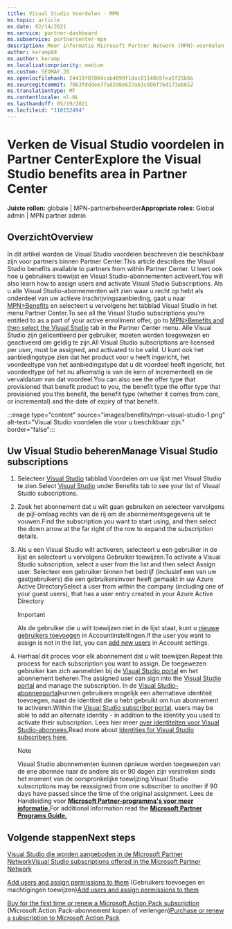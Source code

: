 ```yaml
---
title: Visual Studio Voordelen - MPN
ms.topic: article
ms.date: 02/14/2021
ms.service: partner-dashboard
ms.subservice: partnercenter-mpn
description: Meer informatie Microsoft Partner Network (MPN)-voordelen voor Visual Studio-abonnementen
author: keramp88
ms.author: keramp
ms.localizationpriority: medium
ms.custom: SEOMAY.20
ms.openlocfilehash: 24419f07084cab4899f1dac81140b5fea5f25b6b
ms.sourcegitcommit: 7063fdddee77ad2d8e627ab3c806f76d173ab652
ms.translationtype: MT
ms.contentlocale: nl-NL
ms.lasthandoff: 05/19/2021
ms.locfileid: "110152494"
---
```

# <a name="explore-the-visual-studio-benefits-area-in-partner-center"></a><span data-ttu-id="c0859-103">Verken de Visual Studio voordelen in Partner Center</span><span class="sxs-lookup"><span data-stu-id="c0859-103">Explore the Visual Studio benefits area in Partner Center</span></span>

<span data-ttu-id="c0859-104">**Juiste rollen:** globale | MPN-partnerbeheerder</span><span class="sxs-lookup"><span data-stu-id="c0859-104">**Appropriate roles**: Global admin | MPN partner admin</span></span>

## <a name="overview"></a><span data-ttu-id="c0859-105">Overzicht</span><span class="sxs-lookup"><span data-stu-id="c0859-105">Overview</span></span>

<span data-ttu-id="c0859-106">In dit artikel worden de Visual Studio voordelen beschreven die beschikbaar zijn voor partners binnen Partner Center.</span><span class="sxs-lookup"><span data-stu-id="c0859-106">This article describes the Visual Studio benefits available to partners from within Partner Center.</span></span> <span data-ttu-id="c0859-107">U leert ook hoe u gebruikers toewijst en Visual Studio-abonnementen activeert.</span><span class="sxs-lookup"><span data-stu-id="c0859-107">You will also learn how to assign users and activate Visual Studio Subscriptions.</span></span> <span data-ttu-id="c0859-108">Als u alle Visual Studio-abonnementen wilt zien waar u recht op hebt als onderdeel van uw actieve inschrijvingsaanbieding, gaat u naar  [MPN>Benefits](https://partner.microsoft.com/dashboard/mpn/membership/benefits/visualstudio) en selecteert u vervolgens het tabblad Visual Studio in het menu Partner Center.</span><span class="sxs-lookup"><span data-stu-id="c0859-108">To see all the Visual Studio subscriptions you’re entitled to as a part of your active enrollment offer, go to  [MPN>Benefits and then select the Visual Studio](https://partner.microsoft.com/dashboard/mpn/membership/benefits/visualstudio) tab in the Partner Center menu.</span></span> <span data-ttu-id="c0859-109">Alle Visual Studio zijn gelicentieerd per gebruiker, moeten worden toegewezen en geactiveerd om geldig te zijn.</span><span class="sxs-lookup"><span data-stu-id="c0859-109">All Visual Studio subscriptions are licensed per user, must be assigned, and activated to be valid.</span></span> <span data-ttu-id="c0859-110">U kunt ook het aanbiedingstype zien dat het product voor u heeft ingericht, het voordeeltype van het aanbiedingstype dat u dit voordeel heeft ingericht, het voordeeltype (of het nu afkomstig is van de kern of incrementeel) en de vervaldatum van dat voordeel.</span><span class="sxs-lookup"><span data-stu-id="c0859-110">You can also see the offer type that provisioned that benefit product to you, the benefit type the offer type that provisioned you this benefit, the benefit type (whether it comes from core, or incremental) and the date of expiry of that benefit.</span></span>

:::image type="content" source="images/benefits/mpn-visual-studio-1.png" alt-text="Visual Studio voordelen die voor u beschikbaar zijn." border="false":::

## <a name="manage-visual-studio-subscriptions"></a><span data-ttu-id="c0859-112">Uw Visual Studio beheren</span><span class="sxs-lookup"><span data-stu-id="c0859-112">Manage Visual Studio subscriptions</span></span>

1. <span data-ttu-id="c0859-113">Selecteer [Visual Studio](https://partner.microsoft.com/dashboard/mpn/membership/benefits/visualstudio) tabblad Voordelen om uw lijst met Visual Studio te zien.</span><span class="sxs-lookup"><span data-stu-id="c0859-113">Select [Visual Studio](https://partner.microsoft.com/dashboard/mpn/membership/benefits/visualstudio) under Benefits tab to see your list of Visual Studio subscriptions.</span></span>

2. <span data-ttu-id="c0859-114">Zoek het abonnement dat u wilt gaan gebruiken en selecteer vervolgens de pijl-omlaag rechts van de rij om de abonnementsgegevens uit te vouwen.</span><span class="sxs-lookup"><span data-stu-id="c0859-114">Find the subscription you want to start using, and then select the down arrow at the far right of the row to expand the subscription details.</span></span>

3. <span data-ttu-id="c0859-115">Als u een Visual Studio wilt activeren, selecteert u een gebruiker in de lijst en selecteert u vervolgens Gebruiker toewijzen.</span><span class="sxs-lookup"><span data-stu-id="c0859-115">To activate a Visual Studio subscription, select a user from the list and then select Assign user.</span></span> <span data-ttu-id="c0859-116">Selecteer een gebruiker binnen het bedrijf (inclusief een van uw gastgebruikers) die een gebruikersinvoer heeft gemaakt in uw Azure Active Directory</span><span class="sxs-lookup"><span data-stu-id="c0859-116">Select a user from within the company (including one of your guest users), that has a user entry created in your Azure Active Directory</span></span>

   > [!IMPORTANT]
   > <span data-ttu-id="c0859-117">Als de gebruiker die u wilt toewijzen niet in de lijst staat, kunt u [nieuwe gebruikers toevoegen](create-user-accounts-and-set-permissions.md) in Accountinstellingen.</span><span class="sxs-lookup"><span data-stu-id="c0859-117">If the user you want to assign is not in the list, you can [add new users](create-user-accounts-and-set-permissions.md) in Account settings.</span></span>

4. <span data-ttu-id="c0859-118">Herhaal dit proces voor elk abonnement dat u wilt toewijzen.</span><span class="sxs-lookup"><span data-stu-id="c0859-118">Repeat this process for each subscription you want to assign.</span></span> <span data-ttu-id="c0859-119">De toegewezen gebruiker kan zich aanmelden bij de [Visual Studio portal](https://my.visualstudio.com/) en het abonnement beheren.</span><span class="sxs-lookup"><span data-stu-id="c0859-119">The assigned user can sign into the [Visual Studio portal](https://my.visualstudio.com/) and manage the subscription.</span></span> <span data-ttu-id="c0859-120">In de [Visual Studio-abonneeportal](https://my.visualstudio.com/?wt.mc_id=o%7Emsft%7Edocs)kunnen gebruikers mogelijk een alternatieve identiteit toevoegen, naast de identiteit die u hebt gebruikt om hun abonnement te activeren.</span><span class="sxs-lookup"><span data-stu-id="c0859-120">Within the [Visual Studio subscriber portal](https://my.visualstudio.com/?wt.mc_id=o%7Emsft%7Edocs), users may be able to add an alternate identity - in addition to the identity you used to activate their subscription.</span></span> <span data-ttu-id="c0859-121">Lees hier meer [over identiteiten voor Visual Studio-abonnees.](/visualstudio/subscriptions/vs-alternate-identity)</span><span class="sxs-lookup"><span data-stu-id="c0859-121">Read more about [Identities for Visual Studio subscribers here.](/visualstudio/subscriptions/vs-alternate-identity)</span></span>

   > [!Note]
   > <span data-ttu-id="c0859-122">Visual Studio abonnementen kunnen opnieuw worden toegewezen van de ene abonnee naar de andere als er 90 dagen zijn verstreken sinds het moment van de oorspronkelijke toewijzing.</span><span class="sxs-lookup"><span data-stu-id="c0859-122">Visual Studio subscriptions may be reassigned from one subscriber to another if 90 days have passed since the time of the original assignment.</span></span> <span data-ttu-id="c0859-123">Lees de Handleiding voor **[Microsoft Partner-programma's voor meer informatie.](https://aka.ms/partner-benefits-use-guide)**</span><span class="sxs-lookup"><span data-stu-id="c0859-123">For additional information read the **[Microsoft Partner Programs Guide.](https://aka.ms/partner-benefits-use-guide)**</span></span>

## <a name="next-steps"></a><span data-ttu-id="c0859-124">Volgende stappen</span><span class="sxs-lookup"><span data-stu-id="c0859-124">Next steps</span></span>

[<span data-ttu-id="c0859-125">Visual Studio die worden aangeboden in de Microsoft Partner Network</span><span class="sxs-lookup"><span data-stu-id="c0859-125">Visual Studio subscriptions offered in the Microsoft Partner Network</span></span>](/visualstudio/subscriptions/program-mpn)

<span data-ttu-id="c0859-126">[Add users and assign permissions to them](create-user-accounts-and-set-permissions.md) (Gebruikers toevoegen en machtigingen toewijzen)</span><span class="sxs-lookup"><span data-stu-id="c0859-126">[Add users and assign permissions to them](create-user-accounts-and-set-permissions.md)</span></span>

<span data-ttu-id="c0859-127">[Buy for the first time or renew a Microsoft Action Pack subscription](mpn-get-action-pack.md) (Microsoft Action Pack-abonnement kopen of verlengen)</span><span class="sxs-lookup"><span data-stu-id="c0859-127">[Purchase or renew a subscription to Microsoft Action Pack](mpn-get-action-pack.md)</span></span>
